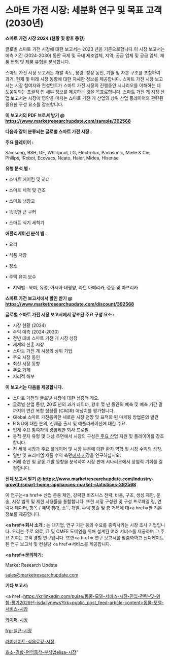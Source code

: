 # 스마트 가전 시장: 세분화 연구 및 목표 고객(2030년)

<strong>스마트 가전 시장 2024 (현황 및 향후 동향)</strong>

글로벌 스마트 가전 시장에 대한 보고서는 2023 년을 기준으로합니다.이 시장 보고서는 예측 기간 (2024-2030) 동안 국제 및 국내 제조업체, 지역, 공급 업체 및 공급 업체, 제품 변형 및 제품 유형을 분석합니다.

스마트 가전 시장 보고서는 개발 속도, 용량, 성장 동인, 기술 및 자본 구조를 포함하여 과거, 현재 및 미래 시장 동향에 대한 자세한 정보를 제공합니다. 스마트 가전 시장 보고서는 시장 참여자와 컨설턴트가 스마트 가전 시장의 진행중인 시나리오를 이해하는 데 도움이되는 포괄적 인 세부 정보를 제공하는 것을 목표로합니다. 스마트 가전 개 시장 산업 보고서는 시장에 영향을 미치는 스마트 가전 개 산업의 상위 산업 플레이어와 관련된 중요한 구성 요소를 강조합니다.



<strong>이 보고서의 PDF 브로셔 받기 @ <a href=https://www.marketresearchupdate.com/sample/392568>https://www.marketresearchupdate.com/sample/392568</a></strong>



<strong>다음과 같이 분류되는 글로벌 스마트 가전 시장 :</strong>



<strong>주요 플레이어 :</strong>

Samsung, BSH, GE, Whirlpool, LG, Electrolux, Panasonic, Miele & Cie, Philips, IRobot, Ecovacs, Neato, Haier, Midea, Hisense



<strong>유형 분석 별 :</strong>

• 스마트 에어컨 및 히터

• 스마트 세척 및 건조

• 스마트 냉장고

• 똑똑한 큰 쿠커

• 스마트 식기 세척기



<strong>애플리케이션 분석 별 :</strong>

• 요리

• 식품 저장

• 청소

• 주택 유지 보수

<ul>
  <li>지역별 : 북미, 유럽, 아시아 태평양, 라틴 아메리카, 중동 및 아프리카</li>
</ul>


<strong>스마트 가전 보고서에서 할인 받기 @ <a href=https://www.marketresearchupdate.com/discount/392568>https://www.marketresearchupdate.com/discount/392568</a></strong>



<strong>글로벌 스마트 가전 시장 보고서에서 강조된 주요 구성 요소 :</strong>
<ul>
  <li>시장 현황 (2024)</li>
  <li>수익 예측 (2024-2030)</li>
  <li>전년 대비 스마트 가전 개 시장 성장</li>
  <li>세계의 신흥 시장</li>
  <li>스마트 가전 개 시장의 상위 기업</li>
  <li>주요 시장 동인</li>
  <li>최신 시장 동향</li>
  <li>주요 과제</li>
  <li>지리적 해부</li>
</ul>


<strong>이 보고서는 다음을 제공합니다.</strong>
<ul>
  <li>스마트 가전의 글로벌 시장에 대한 심층적 개요.</li>
  <li>글로벌 산업 동향, 2015 년의 과거 데이터, 향후 몇 년 동안의 예측 및 예측 기간 말까지의 연간 복합 성장률 (CAGR) 예상치를 평가합니다.</li>
  <li>Global 스마트 가전를위한 새로운 시장 전망 및 표적화 된 마케팅 방법론의 발견</li>
  <li>R &amp; D에 대한 논의, 신제품 출시 및 애플리케이션에 대한 수요.</li>
  <li>업계 주요 참여자의 광범위한 회사 프로필.</li>
  <li>동적 분자 유형 및 대상 측면에서 시장의 구성은<a href=> 주요 산</a>업 자원 및 플레이어를 강조합니다.</li>
  <li>전 세계 시장과 주요 플레이어 및 시장 부문에 대한 환자 역학 및 시장 수익의 성장.</li>
  <li>일반 및 프리미엄 제품 수익 측면<a href=>에서 시</a>장을 연구하십시오.</li>
  <li>거래 승인 및 공동 개발 동향을 분석하여 시장 판매 시나리오에서 상업적 기회를 결정합니다.</li>
</ul>



<strong>전체 보고서 받기 @ <a href=https://www.marketresearchupdate.com/industry-growth/smart-home-appliances-market-statistices-392568>https://www.marketresearchupdate.com/industry-growth/smart-home-appliances-market-statistices-392568</a></strong>

이 연구는<a href=> 산업 존중</a> 체인, 강력한 비즈니스 전략, 비용, 구조, 생성 제한, 운송, 시장 범위 및 제한 사용률을 통합합니다. 또한 시장 구성원 및 구성 프로파일 링, 연락처 데이터, 항목 / 혜택 침대, 소득 개발, 수익 창출 및 총 거래에 대<a href=>한 기본 </a>정보를 제공합니다.



<strong><a href=>회사 소</a>개 :</strong>
는 대기업, 연구 기관 등의 수요를 충족시키는 시장 조사 기업입니다. 우리는 주로 의료, IT 및 CMFE 도메인을 위해 설계된 여러 서비스를 제공하며 그 주요 기여는 고객 경험 연구입니다. 또한<a href=> 연구 보</a>고서를 맞춤화하고 신디케이트 된 연구 보고서 및 컨설팅 <a href=>서비스</a>를 제공합니다.



<strong><a href=>문의하기:</a></strong>

Market Research Update

sales@marketresearchupdate.com



<strong>기타 보고서:</strong>

<a href=https://kr.linkedin.com/pulse/동물-모델-서비스-시장-진입-전략-및-위험-평가2029년-isdailynews?trk=public_post_feed-article-content>동물-모델-서비스-시장</a>

<a href=https://www.linkedin.com/pulse/와이퍼-시장-현재-및-미래-성장-2029-trend-tracking-tips-360-analysis-fiukf/>와이퍼-시장</a>

<a href=https://www.linkedin.com/pulse/frp-철근-시장-진입-전략-및-위험-평가2029년-market-matrix-musings-analysis-epx6f/>frp-철근-시장</a>

<a href=https://www.linkedin.com/pulse/라미네이트-식음료강-시장-동향-및-성장-전망-data-dive-diaries-24-analysis-bzv8f/>라미네이트-식음료강-시장</a>

<a href=https://www.linkedin.com/pulse/효소-결합-면역흡착-분석법elisa-시장-경쟁-분석-및-성장-잠재력-7yv6c/>효소-결합-면역흡착-분석법elisa-시장</a>"
